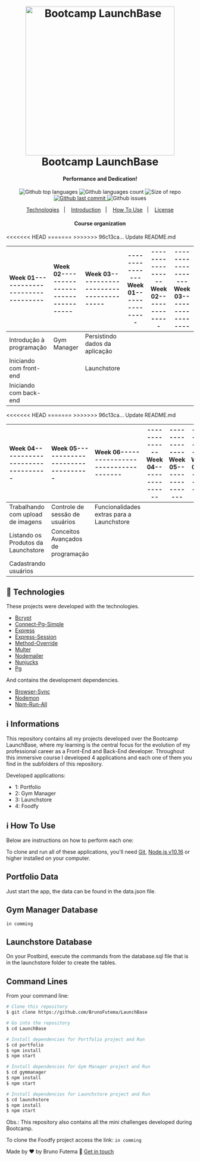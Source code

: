 <h1 align="center">
	<img alt="Bootcamp LaunchBase" src="https://camo.githubusercontent.com/268b1344409fac98c4eeda520482b6910c4ddcba/68747470733a2f2f73746f726167652e676f6f676c65617069732e636f6d2f676f6c64656e2d77696e642f626f6f7463616d702d6c61756e6368626173652f6c6f676f2e706e67" width="400px" />
	<br>
	Bootcamp LaunchBase
</h1>

<h4 align="center">
	Performance and Dedication!
</h4>
<p align="center">
	<img alt="Github top languages" src="https://img.shields.io/github/languages/top/BrunoFutema/LaunchBase?style=for-the-badge">
	<img alt="Github languages count" src="https://img.shields.io/github/languages/count/BrunoFutema/LaunchBase?style=for-the-badge">
	<img alt="Size of repo" src="https://img.shields.io/github/repo-size/brunofutema/LaunchBase?style=for-the-badge">
	<a href="https://github.com/BrunoFutema/LaunchBase/commits/develop">
		<img alt="Github last commit" src="https://img.shields.io/github/last-commit/brunofutema/LaunchBase?style=for-the-badge">
	</a>
	<img alt="Github issues" src="https://img.shields.io/github/issues/BrunoFutema/LaunchBase?style=for-the-badge">
</p>

<p align="center">
	<a href="#rocket-technologies">Technologies</a>&nbsp;&nbsp;&nbsp;|&nbsp;&nbsp;&nbsp;
	<a href="#information_source-informations">Introduction</a>&nbsp;&nbsp;&nbsp;|&nbsp;&nbsp;&nbsp;
	<a href="#information-how-to-use">How To Use</a>&nbsp;&nbsp;&nbsp;|&nbsp;&nbsp;&nbsp;
	<a href="#license">License</a>
</p>

<h4 align="center">
	Course organization
</h4>

<table>
	<thead>
		<tr>
<<<<<<< HEAD
			<th align="left">Week 01------------------------------</th>
			<th align="left">Week 02---------------------------------</th>
			<th align="left">Week 03----------------------------------</th>
=======
			<th align="center">---------------Week 01---------------</th>
			<th align="center">------------------Week 02---------------</th>
			<th align="center">-------------------Week 03------------------</th>
>>>>>>> 96c13ca... Update README.md
		</tr>
	</thead>
	<tbody>
		<tr>
			<td align="left">Introdução à programação</td>
			<td align="left">Gym Manager</td>
			<td align="left">Persistindo dados da aplicação</td>
		</tr>
		<tr>
	    <td align="left">Iniciando com front-end</td>
			<td align="left"></td>
			<td align="left">Launchstore</td>
		</tr>
		<tr>
	    <td align="left">Iniciando com back-end</td>
			<td align="left"></td>
			<td align="left"></td>
		</tr>
	</tbody>
</table>

<table>
	<thead>
		<tr>
<<<<<<< HEAD
	    <th align="left">Week 04------------------------------</th>
	    <th align="left">Week 05-------------------------------</th>
	    <th align="left">Week 06----------------------------------</th>
=======
	    <th align="center">--------------Week 04----------------</th>
	    <th align="center">----------------Week 05-----------------</th>
	    <th align="center">----------------Week 06----------------</th>
>>>>>>> 96c13ca... Update README.md
		</tr>
	</thead>
	<tbody>
		<tr>
			<td align="left">Trabalhando com upload de imagens</td>
			<td align="left">Controle de sessão de usuários</td>
			<td align="left">Funcionalidades extras para a Launchstore</td>
		</tr>
		<tr>
			<td align="left">Listando os Produtos da Launchstore</td>
			<td align="left">Conceitos Avançados de programação</td>
			<td align="left"></td>
		</tr>
		<tr>
			<td align="left">Cadastrando usuários</td>
			<td align="left"></td>
			<td align="left"></td>
		</tr>
	</tbody>
</table>

## :rocket: Technologies

These projects were developed with the technologies.

- [Bcrypt](https://www.npmjs.com/package/bcrypt)
- [Connect-Pg-Simple](https://openbase.io/js/connect-pg-simple)
- [Express](https://expressjs.com/pt-br/)
- [Express-Session](https://www.npmjs.com/package/express-session)
- [Method-Override](http://expressjs.com/en/resources/middleware/method-override.html)
- [Multer](https://www.npmjs.com/package/multer)
- [Nodemailer](https://nodemailer.com/about/)
- [Nunjucks](https://mozilla.github.io/nunjucks/)
- [Pg](https://node-postgres.com/)

And contains the development dependencies.

- [Browser-Sync](https://www.browsersync.io/)
- [Nodemon](https://nodemon.io/)
- [Npm-Run-All](https://www.npmjs.com/package/npm-run-all)

## :information_source: Informations

This repository contains all my projects developed over the Bootcamp LaunchBase, where my learning is the central focus for the evolution of my professional career as a Front-End and Back-End developer. Throughout this immersive course I developed 4 applications and each one of them you find in the subfolders of this repository.

Developed applications:

- 1: Portfolio
- 2: Gym Manager
- 3: Launchstore
- 4: Foodfy

## :information_source: How To Use

Below are instructions on how to perform each one:

To clone and run all of these applications, you'll need [Git](https://git-scm.com), [Node.js v10.16][nodejs] or higher installed on your computer.

## Portfolio Data

Just start the app, the data can be found in the data.json file.

## Gym Manager Database

``` in comming ```

## Launchstore Database

On your Postbird, execute the commands from the database.sql file that is in the launchstore folder to create the tables.

## Command Lines

From your command line:

```bash
# Clone this repository
$ git clone https://github.com/BrunoFutema/LaunchBase

# Go into the repository
$ cd LaunchBase

# Install dependencies for Portfolio project and Run
$ cd portfolio
$ npm install
$ npm start

# Install dependencies for Gym Manager project and Run
$ cd gymmanager
$ npm install
$ npm start

# Install dependencies for Launchstore project and Run
$ cd launchstore
$ npm install
$ npm start

```

Obs.: This repository also contains all the mini challenges developed during Bootcamp.

To clone the Foodfy project access the link: ``` in comming ```

Made by ♥ by Bruno Futema :wave: [Get in touch](https://www.linkedin.com/in/BrunoFutema/)

[nodejs]: https://nodejs.org/
[yarn]: https://yarnpkg.com/
[vc]: https://code.visualstudio.com/
